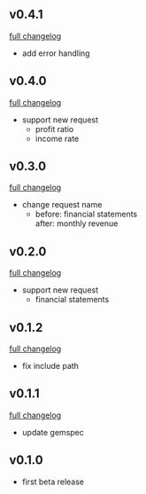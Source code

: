 ## v0.4.1
[full changelog](http://github.com/ysato5654/histock-simplefilter/compare/v0.4.0...v0.4.1)

* add error handling

## v0.4.0
[full changelog](http://github.com/ysato5654/histock-simplefilter/compare/v0.3.0...v0.4.0)

* support new request
    - profit ratio
    - income rate

## v0.3.0
[full changelog](http://github.com/ysato5654/histock-simplefilter/compare/v0.2.0...v0.3.0)

* change request name
    - before: financial statements  
      after: monthly revenue

## v0.2.0
[full changelog](http://github.com/ysato5654/histock-simplefilter/compare/v0.1.2...v0.2.0)

* support new request
    - financial statements

## v0.1.2
[full changelog](http://github.com/ysato5654/histock-simplefilter/compare/v0.1.1...v0.1.2)

* fix include path

## v0.1.1
[full changelog](http://github.com/ysato5654/histock-simplefilter/compare/v0.1.0...v0.1.1)

* update gemspec

## v0.1.0

* first beta release

